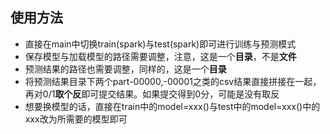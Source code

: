 ## 使用方法

* 直接在main中切换train(spark)与test(spark)即可进行训练与预测模式
* 保存模型与加载模型的路径需要调整，注意，这是一个**目录**，不是**文件**
* 预测结果的路径也需要调整，同样的，这是一个**目录**
* 将预测结果目录下两个part-00000,-00001之类的csv结果直接拼接在一起，再对0/1**取个反**即可提交结果。如果提交得到0分，可能是没有取反
* 想要换模型的话，直接在train中的model=xxx()与test中的model=xxx()中的xxx改为所需要的模型即可